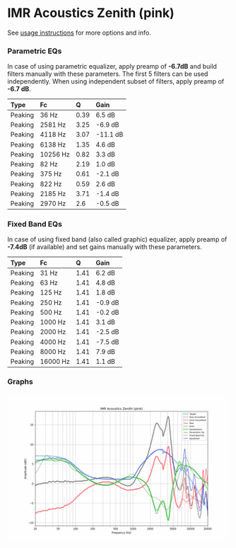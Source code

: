 # IMR Acoustics Zenith (pink)
See [usage instructions](https://github.com/jaakkopasanen/AutoEq#usage) for more options and info.

### Parametric EQs
In case of using parametric equalizer, apply preamp of **-6.7dB** and build filters manually
with these parameters. The first 5 filters can be used independently.
When using independent subset of filters, apply preamp of **-6.7 dB**.

| Type    | Fc       |    Q | Gain     |
|:--------|:---------|:-----|:---------|
| Peaking | 36 Hz    | 0.39 | 6.5 dB   |
| Peaking | 2581 Hz  | 3.25 | -6.9 dB  |
| Peaking | 4118 Hz  | 3.07 | -11.1 dB |
| Peaking | 6138 Hz  | 1.35 | 4.6 dB   |
| Peaking | 10256 Hz | 0.82 | 3.3 dB   |
| Peaking | 82 Hz    | 2.19 | 1.0 dB   |
| Peaking | 375 Hz   | 0.61 | -2.1 dB  |
| Peaking | 822 Hz   | 0.59 | 2.6 dB   |
| Peaking | 2185 Hz  | 3.71 | -1.4 dB  |
| Peaking | 2970 Hz  | 2.6  | -0.5 dB  |

### Fixed Band EQs
In case of using fixed band (also called graphic) equalizer, apply preamp of **-7.4dB**
(if available) and set gains manually with these parameters.

| Type    | Fc       |    Q | Gain    |
|:--------|:---------|:-----|:--------|
| Peaking | 31 Hz    | 1.41 | 6.2 dB  |
| Peaking | 63 Hz    | 1.41 | 4.8 dB  |
| Peaking | 125 Hz   | 1.41 | 1.8 dB  |
| Peaking | 250 Hz   | 1.41 | -0.9 dB |
| Peaking | 500 Hz   | 1.41 | -0.2 dB |
| Peaking | 1000 Hz  | 1.41 | 3.1 dB  |
| Peaking | 2000 Hz  | 1.41 | -2.5 dB |
| Peaking | 4000 Hz  | 1.41 | -7.5 dB |
| Peaking | 8000 Hz  | 1.41 | 7.9 dB  |
| Peaking | 16000 Hz | 1.41 | 1.1 dB  |

### Graphs
![](./IMR%20Acoustics%20Zenith%20(pink).png)
